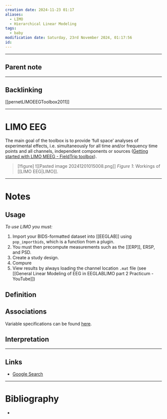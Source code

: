 ```yaml
---
creation date: 2024-11-23 01:17
aliases:
  - LIMO
  - Hierarchical Linear Modeling
tags:
  - baby
modification date: Saturday, 23rd November 2024, 01:17:56
id:
---
```

---

## Parent note
---
## Backlinking
[[pernetLIMOEEGToolbox2011]]

---
# LIMO EEG
The main goal of the toolbox is to provide ‘full space’ analyses of experimental effects, i.e. simultaneously for all time and/or frequency time points and all channels, independent components or sources ([Getting started with LIMO MEEG - FieldTrip toolbox](https://www.fieldtriptoolbox.org/getting_started/limo/)).
>[!figure] ![[Pasted image 20241201015008.png]]
>*Figure 1*: Workings of [[LIMO EEG|LIMO]].

---
# Notes
## Usage
*To use LIMO you must:*
1. Import your BIDS-formatted dataset into [[EEGLAB]] using `pop_importbids`, which is a function from a plugin.
2. You must then precompute measurements such as the [[ERP]], ERSP, and PSD.
3. Create a study design.
4. Compure
5. View results by always loading the channel location `.mat` file (see [[General Linear Modeling of EEG in EEGLABLIMO part 2 Practicum - YouTube]])


## Definition

## Associations
Variable specifications can be found [here](https://github.com/LIMO-EEG-Toolbox/limo_tools/wiki/information-and-dimensions-about-files-on-drive).
## Interpretation

---
## Links
- [Google Search](https://www.google.com/search?q=LIMO+EEG)

---
# Bibliography
+ 